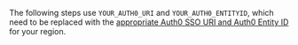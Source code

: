The following steps use `YOUR_AUTH0_URI` and `YOUR_AUTH0_ENTITYID`, which need to be replaced with the [appropriate Auth0 SSO URI and Auth0 Entity ID](/docs/cloud/manage-access/set-up-sso-saml-2.0#auth0-multi-tenant-uris) for your region.
